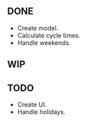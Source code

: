 DONE
----
* Create model.
* Calculate cycle times.
* Handle weekends.

WIP
---

TODO
----
* Create UI.
* Handle holidays.